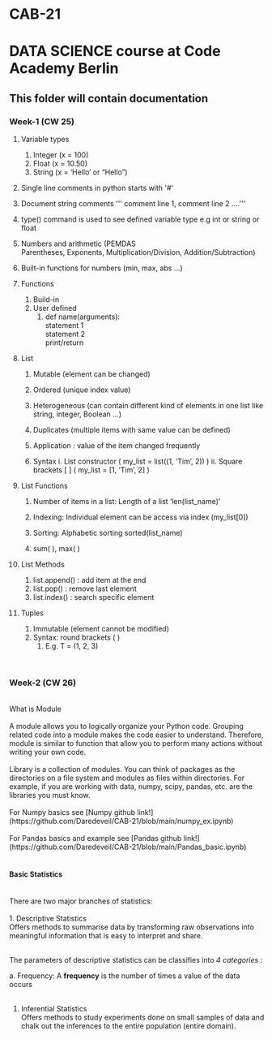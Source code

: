 
# CAB-21

# DATA SCIENCE course at Code Academy Berlin

## This folder will contain documentation

### Week-1 (CW 25)

1. Variable types
	1. Integer (x = 100)
	1. Float (x = 10.50)
	1. String (x = ‘Hello’ or “Hello”)

1. Single line comments in python starts with '#'

1. Document string comments ''' comment line 1, comment line 2 ....'''

1. type() command is used to see defined variable type e.g int or string or float

1. Numbers and arithmetic (PEMDAS Parentheses, Exponents, Multiplication/Division, Addition/Subtraction)

1. Built-in functions for numbers (min, max, abs ...)

1. Functions
	1. Build-in
	1. User defined
		1. def name(arguments):<br />
			statement 1<br />
			statement 2<br />
			print/return<br />

1. List
	1. Mutable (element can be changed)
	1. Ordered (unique index value)
	1. Heterogeneous (can contain different kind of elements in one list like string, integer, Boolean ...)
	1. Duplicates (multiple items with same value can be defined)
	1. Application : value of the item changed frequently

	1. Syntax
		i. List constructor ( my_list = list((1, ‘Tim’, 2)) )
		ii. Square brackets [ ] ( my_list = [1, ‘Tim’, 2] )

1. List Functions
	1. Number of items in a list: Length of a list ‘len(list_name)’

	1. Indexing: Individual element can be access via index (my_list[0])
	1. Sorting: Alphabetic sorting sorted(list_name)
	1. sum( ), max( )
 
1. List Methods
	1. list.append() : add item at the end
	1. list.pop() : remove last element
	1. list.index() : search specific element
1. Tuples
	1. Immutable (element cannot be modified)
	1. Syntax: round brackets ( )
		1. E.g. T = (1, 2, 3)

<br />

### Week-2 (CW 26)
<br/>
What is Module <br/>
<br/>
A module allows you to logically organize your Python code. Grouping related code into a module makes the code easier to understand. Therefore, module is similar to function that allow you to perform many actions without writing your own code. <br/>
<br/>
Library is a collection of modules. You can think of packages as the directories on a file system and modules as files within directories. For example, if you are working with data, numpy, scipy, pandas, etc. are the libraries you must know. <br/>
<br/>
For Numpy basics see [Numpy github link!](https://github.com/Daredeveil/CAB-21/blob/main/numpy_ex.ipynb) <br/>
<br/>
For Pandas basics and example see [Pandas github link!](https://github.com/Daredeveil/CAB-21/blob/main/Pandas_basic.ipynb) <br/>
<br/>

#### Basic Statistics
<br/>
There are two major branches of statistics: <br/>
<br/>
1. Descriptive Statistics <br/>
Offers methods to summarise data by transforming raw observations into meaningful information that is easy to interpret and share. <br/>
<br/>

The parameters of descriptive statistics can be classifies into *4 categories* :
<br/>

a. Frequency: A **frequency** is the number of times a value of the data occurs <br/>
<br/>
1. Inferential Statistics <br/>
Offers methods to study experiments done on small samples of data and chalk out the inferences to the entire population (entire domain). <br/>




